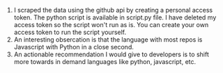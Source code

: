 1) I scraped the data using the github api by creating a personal access token. The python script is available in script.py file. I have deleted my access token so the script won't run as is. You can create your own access token to run the script yourself.
2) An interesting obsercation is that the language with most repos is Javascript with Python in a close second.
3) An actionable recommendation I would give to developers is to shift more towards in demand languages like python, javascript, etc.